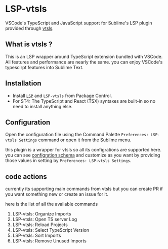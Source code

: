 # LSP-vtsls
VSCode's TypeScript and JavaScript support for Sublime's LSP plugin provided through [vtsls](https://github.com/yioneko/vtsls).

## What is vtsls ?
This is an LSP wrapper around TypeScript extension bundled with VSCode. All features and performance are nearly the same. you can enjoy VSCode's typescirpt features into Sublime Text.

## Installation

 * Install [`LSP`](https://packagecontrol.io/packages/LSP) and `LSP-vtsls` from Package Control.
 * For ST4: The TypeScript and React (TSX) syntaxes are built-in so no need to install anything else.

## Configuration

Open the configuration file using the Command Palette `Preferences: LSP-vtsls Settings` command or open it from the Sublime menu.

this plugin is a wrapper for vtsls so all its configrations are supported here. you can see [configration schema](https://github.com/yioneko/vtsls/blob/main/packages/service/configuration.schema.json) and customize as you want by providing those values in setting by `Preferences: LSP-vtsls Settings`.

## code actions

currently its supporting main commands from vtsls but you can create PR if you want something new or create an issue for it.

here is the list of all the available commands

1. LSP-vtsls: Organize Imports
2. LSP-vtsls: Open TS server Log
3. LSP-vtsls: Reload Projects
4. LSP-vtsls: Select TypeScript Version
5. LSP-vtsls: Sort Imports
6. LSP-vtsls: Remove Unused Imports
